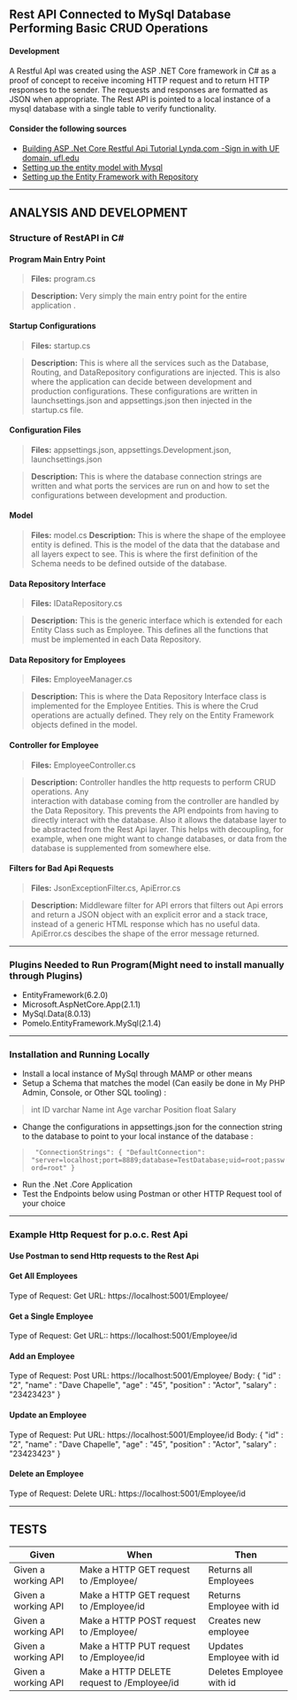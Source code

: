 ## Rest API Connected to MySql Database Performing Basic CRUD Operations

#### Development 
A Restful ApI was created using the ASP .NET Core framework in C# as a proof of concept to receive incoming  HTTP request and to return HTTP responses to the sender. The requests and responses are formatted as JSON when appropriate. The Rest API is pointed to a local instance of a mysql database with a single table to verify functionality. 
#### Consider the following sources
- [Building ASP .Net  Core Restful Api Tutorial Lynda.com -Sign in with UF domain, ufl.edu](https://www.lynda.com/ASP-NET-Core-MVC-tutorials/power-RESTful-APIs/753926/787036-4.html)
- [Setting up the entity model with Mysql](https://docs.microsoft.com/en-us/ef/core/get-started/aspnetcore/new-db?tabs=visual-studio)
- [Setting up the Entity Framework with Repository](https://code-maze.com/net-core-web-api-ef-core-code-first/)

---

## ANALYSIS AND DEVELOPMENT 

### Structure of RestAPI in C#

#### Program Main Entry Point
> **Files:** program.cs

> **Description:** Very simply the main entry point for the entire application . 

#### Startup Configurations
> **Files:** startup.cs

> **Description:** This is where all the services such as the Database, Routing, and DataRepository 
> configurations are injected. This is also where the application can decide between development 
> and production configurations. These configurations are written in launchsettings.json and 
> appsettings.json then injected in the startup.cs file. 

#### Configuration Files
> **Files:**    appsettings.json, appsettings.Development.json, launchsettings.json

> **Description:** This is where the database connection strings are written and what ports the 
> services are run on and how to set the configurations between development and production.

#### Model
> **Files:** model.cs
> **Description:** This is where the shape of the employee entity is defined. This is the model of the data that the 
> database and all layers expect to see. This is where the first definition of the 
> Schema needs to be defined outside of the database. 

#### Data Repository Interface 
> **Files:** IDataRepository.cs

> **Description:**  This is the generic interface which is extended for each Entity Class such as 
> Employee. This  defines all the functions that must be implemented in each Data Repository.

#### Data Repository for Employees
> **Files:** EmployeeManager.cs

> **Description:**  This is where the Data Repository Interface class
> is implemented for the Employee Entities. This is where the Crud operations are actually defined. 
> They rely on the Entity Framework objects defined in the model.

#### Controller for Employee
> **Files:** EmployeeController.cs

> **Description:** Controller handles the http requests to perform CRUD operations. Any  
> interaction with database coming from the controller are handled by the Data Repository. This 
> prevents the API endpoints from having to directly interact with the database. Also it allows the 
> database layer to be abstracted from the Rest Api layer. This helps with decoupling, for example, 
> when one might want to change databases, or data from the database is supplemented from 
> somewhere else.

#### Filters for Bad Api Requests
> **Files:** JsonExceptionFilter.cs, ApiError.cs

> **Description:**  Middleware filter for API errors that filters out Api errors and return a JSON object with an explicit 
> error and a stack trace, instead of a generic HTML response which has no useful data. ApiError.cs descibes the shape of 
> the error message returned. 

---

### Plugins Needed to Run Program(Might need to install manually through Plugins)
- EntityFramework(6.2.0)
- Microsoft.AspNetCore.App(2.1.1)
- MySql.Data(8.0.13)
- Pomelo.EntityFramework.MySql(2.1.4)

---

### Installation and Running Locally
- Install a local instance of MySql through MAMP or other means
- Setup a Schema that matches the model (Can easily be done in My PHP Admin, Console, or Other SQL tooling) :
> int ID 
> varchar Name 
> int Age 
> varchar Position 
> float Salary 
- Change the configurations in appsettings.json for the connection string to the database to point to your local instance of the database :
> ` "ConnectionStrings": {
    "DefaultConnection": "server=localhost;port=8889;database=TestDatabase;uid=root;password=root"
  }`
- Run the .Net .Core Application
- Test the Endpoints below using Postman or other HTTP Request tool of your choice

---

### Example Http Request for p.o.c. Rest Api
#### Use Postman to send Http requests to the Rest Api
#### Get All Employees
Type of Request: Get
URL: https://localhost:5001/Employee/

#### Get a Single Employee
Type of Request: Get
URL:: https://localhost:5001/Employee/id

#### Add an Employee
Type of Request: Post
URL: https://localhost:5001/Employee/
Body: {
"id" : "2",
"name" : "Dave Chapelle",
"age" : "45",
"position" : "Actor",
"salary" : "23423423"
}

#### Update an Employee
Type of Request: Put
URL: https://localhost:5001/Employee/id
Body: {
"id" : "2",
"name" : "Dave Chapelle",
"age" : "45",
"position" : "Actor",
"salary" : "23423423"
}

#### Delete an Employee
Type of Request: Delete
URL: https://localhost:5001/Employee/id

---

## TESTS
|Given|When|Then|
|---|---|---|
|Given a working API | Make a HTTP GET request to /Employee/ |Returns all Employees|
|Given a working API | Make a HTTP GET request to /Employee/id |Returns Employee with id|
|Given a working API | Make a HTTP POST request to /Employee/ |Creates new employee|
|Given a working API | Make a HTTP PUT request to /Employee/id |Updates Employee with id|
|Given a working API | Make a HTTP DELETE request to /Employee/id |Deletes Employee with id|
